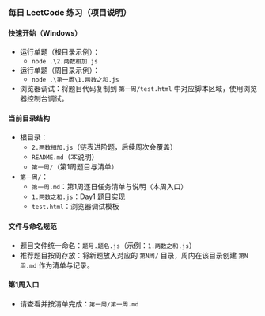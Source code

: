 ### 每日 LeetCode 练习（项目说明）

#### 快速开始（Windows）
- 运行单题（根目录示例）：
  - `node .\2.两数相加.js`
- 运行单题（周目录示例）：
  - `node .\第一周\1.两数之和.js`
- 浏览器调试：将题目代码复制到 `第一周/test.html` 中对应脚本区域，使用浏览器控制台调试。

#### 当前目录结构
- 根目录：
  - `2.两数相加.js`（链表进阶题，后续周次会覆盖）
  - `README.md`（本说明）
  - `第一周/`（第1周题目与清单）
- `第一周/`：
  - `第一周.md`：第1周逐日任务清单与说明（本周入口）
  - `1.两数之和.js`：Day1 题目实现
  - `test.html`：浏览器调试模板

#### 文件与命名规范
- 题目文件统一命名：`题号.题名.js`（示例：`1.两数之和.js`）
- 推荐题目按周存放：将新题放入对应的 `第N周/` 目录，周内在该目录创建 `第N周.md` 作为清单与记录。

#### 第1周入口
- 请查看并按清单完成：`第一周/第一周.md`
